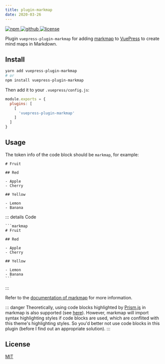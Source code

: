 ```yaml
---
title: plugin-markmap
date: 2020-03-26
---
```


<p>
  <a href="https://www.npmjs.com/package/vuepress-plugin-markmap" target="_blank">
    <img src="https://img.shields.io/npm/v/vuepress-plugin-markmap.svg?style=flat-square&logo=npm" style="display: inline; margin: 0" alt="npm">
  </a>
  <a href="https://github.com/Renovamen/vuepress-theme-gungnir/tree/v0/packages/plugins/markmap" target="_blank">
    <img src="https://img.shields.io/badge/GitHub-vuepress--plugin--markmap-26A2FF?style=flat-square&logo=github" style="display: inline; margin: 0" alt="github">
  </a>
  <a href="https://github.com/Renovamen/vuepress-theme-gungnir/blob/v0/packages/plugins/markmap/LICENSE" target="_blank">
    <img src="https://img.shields.io/badge/License-MIT-green?style=flat-square" style="display: inline; margin: 0" alt="license">
  </a>
</p>

Plugin `vuepress-plugin-markmap` for adding [markmap](https://github.com/gera2ld/markmap) to [VuePress](https://vuepress.vuejs.org/) to create mind maps in Markdown.


## Install

```bash
yarn add vuepress-plugin-markmap
# or
npm install vuepress-plugin-markmap
```

Then add it to your `.vuepress/config.js`:

```js
module.exports = {
  plugins: [
    [
      'vuepress-plugin-markmap'
    ]
  ]
}
```


## Usage

The token info of the code block should be `markmap`, for example:

```markmap
# Fruit

## Red

- Apple
- Cherry

## Yellow

- Lemon
- Banana
```

::: details Code
~~~
```markmap
# Fruit

## Red

- Apple
- Cherry

## Yellow

- Lemon
- Banana
```
~~~
:::

Refer to the [documentation of markmap](https://markmap.js.org/repl) for more information.

::: danger
Theoretically, using code blocks highlighted by [Prism.js](https://prismjs.com/) in markmap is also supported (see [here](https://markmap.js.org/repl)). However, markmap will import syntax highlighting styles if code blocks are used, which are conflited with this theme's highlighting styles. So you'd better not use code blocks in this plugin (before I find out an appropriate solution).
:::


## License

[MIT](https://github.com/Renovamen/vuepress-theme-gungnir/blob/v0/packages/plugins/markmap/LICENSE)
